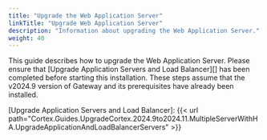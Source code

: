 ```yaml
---
title: "Upgrade the Web Application Server"
linkTitle: "Upgrade Web Application Server"
description: "Information about upgrading the Web Application Server."
weight: 40
---
```


This guide describes how to upgrade the Web Application Server. Please ensure that [Upgrade Application Servers and Load Balancer][] has been completed before starting this installation. These steps assume that the v2024.9 version of Gateway and its prerequisites have already been installed.

[Upgrade Application Servers and Load Balancer]: {{< url path="Cortex.Guides.UpgradeCortex.2024.9to2024.11.MultipleServerWithHA.UpgradeApplicationAndLoadBalancerServers" >}}
